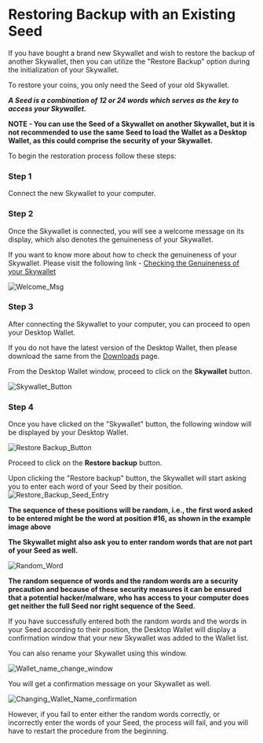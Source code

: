 # Restoring Backup with an Existing Seed

If you have bought a brand new Skywallet and wish to restore the backup of another Skywallet, then you can utilize the "Restore Backup" option during the initialization of your Skywallet.

To restore your coins, you only need the Seed of your old Skywallet.

***A Seed is a combination of 12 or 24 words which serves as the key to access your Skywallet.***

**NOTE - You can use the Seed of a Skywallet on another Skywallet, but it is not recommended to use the same Seed to load the Wallet as a Desktop Wallet, as this could comprise the security of your Skywallet.**

To begin the restoration process follow these steps:

### Step 1

Connect the new Skywallet to your computer.

### Step 2

Once the Skywallet is connected, you will see a welcome message on its display, which also denotes the genuineness of your Skywallet. 

If you want to know more about how to check the genuineness of your Skywallet. Please visit the following link - [Checking the Genuineness of your Skywallet](https://github.com/SkycoinProject/User-Manuals/blob/master/Skywallet/1.%20Checking%20the%20Genuineness%20of%20your%20Skywallet.md)

![Welcome_Msg](https://github.com/SkycoinProject/User-Manuals/blob/master/Pictures/Skywallet_Welcome_Message.png)

### Step 3

After connecting the Skywallet to your computer, you can proceed to open your Desktop Wallet.

If you do not have the latest version of the Desktop Wallet, then please download the same from the [Downloads](https://www.skycoin.com/downloads/) page.

From the Desktop Wallet window, proceed to click on the **Skywallet** button.

![Skywallet_Button](https://github.com/SkycoinProject/User-Manuals/blob/master/Pictures/Restore_Backup_Skywallet_Button_Highlighted.png)

### Step 4

Once you have clicked on the "Skywallet" button, the following window will be displayed by your Desktop Wallet.

![Restore Backup_Button](https://github.com/SkycoinProject/User-Manuals/blob/master/Pictures/Restore_Backup_Button.png)

Proceed to click on the **Restore backup** button.

Upon clicking the "Restore backup" button, the Skywallet will start asking you to enter each word of your Seed by their position.
![Restore_Backup_Seed_Entry](https://github.com/SkycoinProject/User-Manuals/blob/master/Pictures/Random_Seed_Word.png)

**The sequence of these positions will be random, i.e., the first word asked to be entered might be the word at position #16, as shown in the example image above**

**The Skywallet might also ask you to enter random words that are not part of your Seed as well.**

![Random_Word](https://github.com/SkycoinProject/User-Manuals/blob/master/Pictures/Seed_Entry_Random_Word_Entry.png)

**The random sequence of words and the random words are a security precaution and because of these security measures it can be ensured that a potential hacker/malware, who has access to your computer does get neither the full Seed nor right sequence of the Seed.**

If you have successfully entered both the random words and the words in your Seed according to their position, the Desktop Wallet will display a confirmation window that your new Skywallet was added to the Wallet list.

You can also rename your Skywallet using this window.

![Wallet_name_change_window](https://github.com/SkycoinProject/User-Manuals/blob/master/Pictures/Skywallet_Configuration_Completion.png)

You will get a confirmation message on your Skywallet as well.

![Changing_Wallet_Name_confirmation](https://github.com/SkycoinProject/User-Manuals/blob/master/Pictures/Skywallet_Rename_Confirmation.png)

However, if you fail to enter either the random words correctly, or incorrectly enter the words of your Seed, the process will fail, and you will have to restart the procedure from the beginning.
